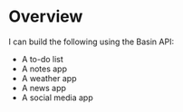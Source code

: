 # Overview

I can build the following using the Basin API:

- A to-do list
- A notes app
- A weather app
- A news app
- A social media app
